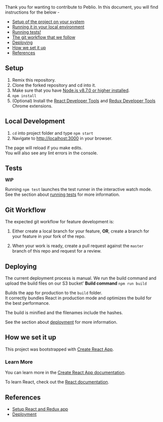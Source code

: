 
Thank you for wanting to contribute to Peblio. In this document, you will find instructions for the below -

* [Setup of the project on your system](#setup)
* [Running it in your local environment](#local-development)
* [Running tests!](#tests)
* [The git workflow that we follow](#git-workflow)
* [Deploying](#deploying)
* [How we set it up](#how-we-set-it-up)
* [References](#references)

## Setup

1. Remix this repository.
1. Clone the forked repository and cd into it.
1. Make sure that you have [Node.js v8.7.0 or higher installed](https://github.com/creationix/nvm#installation).
1. ```npm install```
1. (Optional) Install the [React Developer Tools](https://chrome.google.com/webstore/detail/react-developer-tools/fmkadmapgofadopljbjfkapdkoienihi?hl=en) and [Redux Developer Tools](https://chrome.google.com/webstore/detail/redux-devtools/lmhkpmbekcpmknklioeibfkpmmfibljd?hl=en) Chrome extensions.

## Local Development

1. `cd` into project folder and type `npm start`
1. Navigate to [http://localhost:3000](http://localhost:3000) in your browser.

The page will reload if you make edits.<br>
You will also see any lint errors in the console.

## Tests

**WIP**

Running `npm test` launches the test runner in the interactive watch mode.<br>
See the section about [running tests](https://facebook.github.io/create-react-app/docs/running-tests) for more information.

## Git Workflow

The expected git workflow for feature development is:

1. Either create a local branch for your feature, **OR**, create a branch for your feature in your fork of the repo.

2. When your work is ready, create a pull request against the `master` branch of this repo and request for a review.

## Deploying

The current deployment process is manual. We run the build command and upload the build files on our S3 bucket'
**Build command** `npm run build`

Builds the app for production to the `build` folder.<br>
It correctly bundles React in production mode and optimizes the build for the best performance.

The build is minified and the filenames include the hashes.<br>

See the section about [deployment](https://facebook.github.io/create-react-app/docs/deployment) for more information.


## How we set it up

This project was bootstrapped with [Create React App](https://github.com/facebook/create-react-app).

### Learn More

You can learn more in the [Create React App documentation](https://facebook.github.io/create-react-app/docs/getting-started).

To learn React, check out the [React documentation](https://reactjs.org/).


## References
* [Setup React and Redux app](https://medium.com/backticks-tildes/setting-up-a-redux-project-with-create-react-app-e363ab2329b8)
* [Deployment](https://facebook.github.io/create-react-app/docs/deployment)

